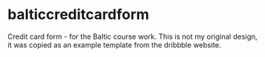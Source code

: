 # balticcreditcardform
Credit card form - for the Baltic course work. This is not my original design, it was copied as an example template from the dribbble website. 
